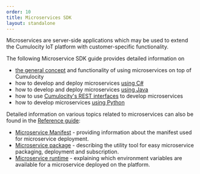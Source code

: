 ```yaml
---
order: 10
title: Microservices SDK
layout: standalone
---
```


Microservices are server-side applications which may be used to extend the Cumulocity IoT platform with customer-specific functionality. 

The following Microservice SDK guide provides detailed information on 

* [the general concept](/guides/microservice-sdk/concept) and functionality of using microservices on top of Cumulocity
* how to develop and deploy microservices [using C#](/guides/microservice-sdk/cs)
* how to develop and deploy microservices [using Java](/guides/microservice-sdk/java)
* how to use [Cumulocity's REST interfaces](/guides/microservice-sdk/rest) to develop microservices
* how to develop microservices [using Python](/guides/microservice-sdk/http)

Detailed information on various topics related to microservices can also be found in the [Reference guide](/guides/reference):

* [Microservice Manifest](/guides/reference/microservice-manifest) - providing information about the manifest used for microservice deployment.
* [Microservice package](/guides/reference/microservice-package) - describing the utility tool for easy microservice packaging, deployment and subscription. 
* [Microservice runtime](/guides/reference/microservice-runtime) - explaining which environment variables are available for a microservice deployed on the platform. 



